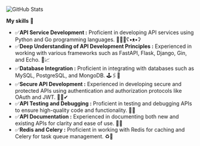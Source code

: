 ![GitHub Stats](https://github-readme-stats.vercel.app/api?username=Wowa-Py&theme=merko)
  
**My skills** 🤹 
- ✅**API Service Development :** Proficient in developing API services using Python and Go programming languages. 🥇🐍🐳ʕ•ᴥ•ʔ
- ✅**Deep Understanding of API Development Principles :** Experienced in working with various frameworks such as FastAPI, Flask, Django, Gin, and Echo. 🤿📈
- ✅**Database Integration :** Proficient in integrating with databases such as MySQL, PostgreSQL, and MongoDB. 🕹️🖇️💾
- ✅**Secure API Development :** Experienced in developing secure and protected APIs using authentication and authorization protocols like OAuth and JWT. 🧩🔑✔
- ✅**API Testing and Debugging :** Proficient in testing and debugging APIs to ensure high-quality code and functionality. 🎲🧪
- ✅**API Documentation :** Experienced in documenting both new and existing APIs for clarity and ease of use. 📝🚩
- ✅**Redis and Celery :** Proficient in working with Redis for caching and Celery for task queue management. ♻️🎯
  
<!--
**Wowa-Py/Wowa-Py** is a ✨ _special_ ✨ repository because its `README.md` (this file) appears on your GitHub profile.
### Hi there 👋
Here are some ideas to get you started:

- 🔭 I’m currently working on ...
- 🌱 I’m currently learning ...
- 👯 I’m looking to collaborate on ...
- 🤔 I’m looking for help with ...
- 💬 Ask me about ...
- 📫 How to reach me: ...
- 😄 Pronouns: ...
- ⚡ Fun fact: ...

В вашем случае, чтобы изменить цветовую схему на radical, вы можете выбрать один из следующих вариантов цветовых схем:

default
radical
merko
gruvbox
tokyonight
onedark
cobalt
synthwave
highcontrast
dracula
-->

